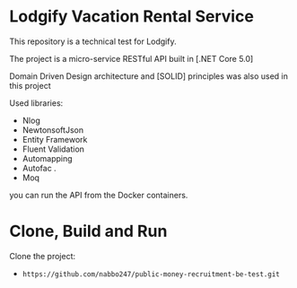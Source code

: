 # Lodgify Vacation Rental Service
This repository is a technical test for Lodgify.

The project is a micro-service RESTful API built in [.NET Core 5.0]

Domain Driven Design architecture and [SOLID] principles was also used in this project

Used libraries:
- Nlog
- NewtonsoftJson
- Entity Framework
- Fluent Validation
- Automapping
- Autofac .
- Moq

you can run the API from the Docker containers.

# Clone, Build and Run 
Clone the project:
* `https://github.com/nabbo247/public-money-recruitment-be-test.git`
